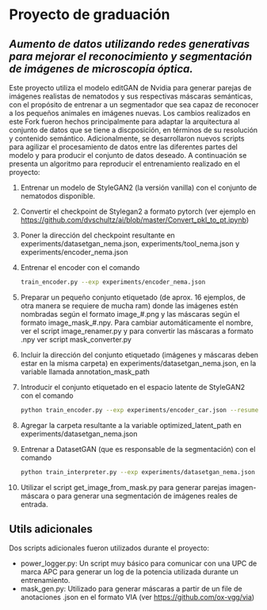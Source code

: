 # Proyecto de graduación
## _Aumento de datos utilizando redes generativas para mejorar el reconocimiento y segmentación de imágenes de microscopía óptica._

Este proyecto utiliza el modelo editGAN de Nvidia para generar parejas de imágenes realistas de nematodos y sus respectivas máscaras semánticas, con el propósito de entrenar a un segmentador que sea capaz de reconocer a los pequeños animales en imágenes nuevas. Los cambios realizados en este Fork fueron hechos principalmente para adaptar la arquitectura al conjunto de datos que se tiene a discposición, en términos de su resolución y contenido semántico. Adicionalmente, se desarrollaron nuevos scripts para agilizar el procesamiento de datos entre las diferentes partes del modelo y para producir el conjunto de datos deseado. A continuación se presenta un algoritmo para reproducir el entrenamiento realizado en el proyecto:

1. Entrenar un modelo de StyleGAN2 (la versión vanilla) con el conjunto de nematodos disponible.
2. Convertir el checkpoint de Stylegan2 a formato pytorch (ver ejemplo en https://github.com/dvschultz/ai/blob/master/Convert_pkl_to_pt.ipynb)
3. Poner la dirección del checkpoint resultante en experiments/datasetgan_nema.json, experiments/tool_nema.json y experiments/encoder_nema.json
4. Entrenar el encoder con el comando 

    ```sh
    train_encoder.py --exp experiments/encoder_nema.json
    ```

5. Preparar un pequeño conjunto etiquetado (de aprox. 16 ejemplos, de otra manera se requiere de mucha ram) donde las imágenes estén nombradas según el formato image_#.png y las máscaras según el formato image_mask_#.npy. Para cambiar automáticamente el nombre, ver el script image_renamer.py y para convertir las máscaras a formato .npy ver script mask_converter.py
6. Incluir la dirección del conjunto etiquetado (imágenes y máscaras deben estar en la misma carpeta) en experiments/datasetgan_nema.json, en la variable llamada annotation_mask_path
7. Introducir el conjunto etiquetado en el espacio latente de StyleGAN2 con el comando 
    ```sh
    python train_encoder.py --exp experiments/encoder_car.json --resume *encoder checkppoint* --testing_path data/annotation_car_32_clean --latent_sv_folder model_encoder/car_batch_8_loss_sampling_train_stylegan2/training_embedding --test True
    ```
8. Agregar la carpeta resultante a la variable optimized_latent_path en experiments/datasetgan_nema.json
9. Entrenar a DatasetGAN (que es responsable de la segmentación) con el comando
    ```sh
    python train_interpreter.py --exp experiments/datasetgan_nema.json
    ```
10. Utilizar el script get_image_from_mask.py para generar parejas imagen-máscara o para generar una segmentación de imágenes reales de entrada.


## Utils adicionales
Dos scripts adicionales fueron utilizados durante el proyecto:

- power_logger.py:
    Un script muy básico para comunicar con una UPC de marca APC para generar un log de la potencia utilizada durante un entrenamiento.
- mask_gen.py:
    Utilizado para generar máscaras a partir de un file de anotaciones .json en el formato VIA (ver https://github.com/ox-vgg/via)

